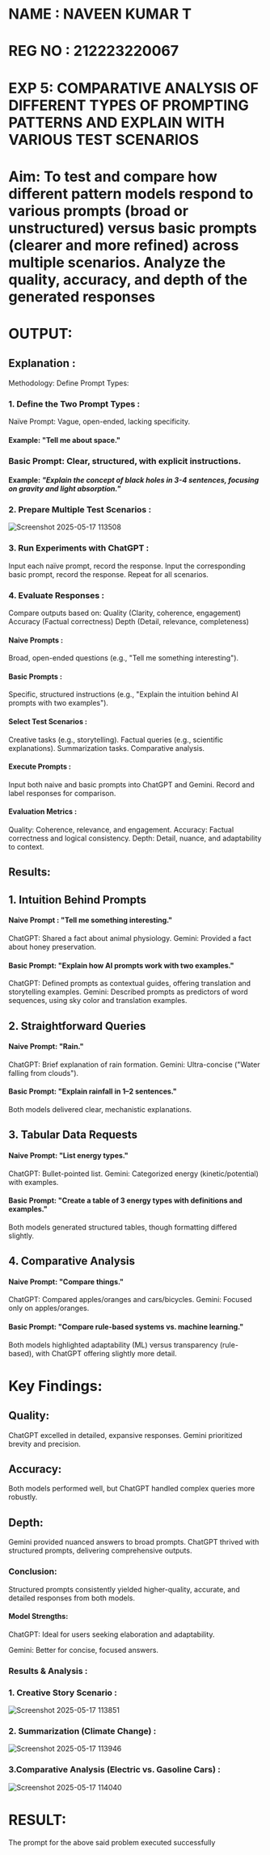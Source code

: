 # NAME : NAVEEN KUMAR T
# REG NO : 212223220067
# EXP 5: COMPARATIVE ANALYSIS OF DIFFERENT TYPES OF PROMPTING PATTERNS AND EXPLAIN WITH VARIOUS TEST SCENARIOS

# Aim: To test and compare how different pattern models respond to various prompts (broad or unstructured) versus basic prompts (clearer and more refined) across multiple scenarios.  Analyze the quality, accuracy, and depth of the generated responses 

# OUTPUT: 

## Explanation : 
Methodology:
Define Prompt Types:
### 1. Define the Two Prompt Types :
Naïve Prompt: Vague, open-ended, lacking specificity.

#### Example: "Tell me about space."

### Basic Prompt: Clear, structured, with explicit instructions.

#### Example: *"Explain the concept of black holes in 3-4 sentences, focusing on gravity and light absorption."*

### 2. Prepare Multiple Test Scenarios :
![Screenshot 2025-05-17 113508](https://github.com/user-attachments/assets/34ef0d6a-afad-45c2-bc8f-d2d94f6ac3bf)


### 3. Run Experiments with ChatGPT :
Input each naïve prompt, record the response.
Input the corresponding basic prompt, record the response.
Repeat for all scenarios.

### 4. Evaluate Responses :
Compare outputs based on:
 Quality (Clarity, coherence, engagement)
 Accuracy (Factual correctness)
 Depth (Detail, relevance, completeness)




#### Naive Prompts :
Broad, open-ended questions (e.g., "Tell me something interesting").

#### Basic Prompts :
Specific, structured instructions (e.g., "Explain the intuition behind AI prompts with two examples").

#### Select Test Scenarios :
Creative tasks (e.g., storytelling).
Factual queries (e.g., scientific explanations).
Summarization tasks.
Comparative analysis.

#### Execute Prompts :
Input both naive and basic prompts into ChatGPT and Gemini.
Record and label responses for comparison.

#### Evaluation Metrics :
Quality: Coherence, relevance, and engagement.
Accuracy: Factual correctness and logical consistency.
Depth: Detail, nuance, and adaptability to context.

## Results:
## 1. Intuition Behind Prompts

#### Naive Prompt : "Tell me something interesting."
 ChatGPT: Shared a fact about animal physiology.
 Gemini: Provided a fact about honey preservation.
 
 #### Basic Prompt: "Explain how AI prompts work with two examples."
ChatGPT: Defined prompts as contextual guides, offering translation and storytelling examples.
Gemini: Described prompts as predictors of word sequences, using sky color and translation examples.

## 2. Straightforward Queries

#### Naive Prompt: "Rain."
ChatGPT: Brief explanation of rain formation.
Gemini: Ultra-concise ("Water falling from clouds").

#### Basic Prompt: "Explain rainfall in 1–2 sentences."
Both models delivered clear, mechanistic explanations.

## 3. Tabular Data Requests
#### Naive Prompt: "List energy types."
ChatGPT: Bullet-pointed list.
Gemini: Categorized energy (kinetic/potential) with examples.

#### Basic Prompt: "Create a table of 3 energy types with definitions and examples."
Both models generated structured tables, though formatting differed slightly.

## 4. Comparative Analysis
#### Naive Prompt: "Compare things."
ChatGPT: Compared apples/oranges and cars/bicycles.
Gemini: Focused only on apples/oranges.

#### Basic Prompt: "Compare rule-based systems vs. machine learning."
Both models highlighted adaptability (ML) versus transparency (rule-based), with ChatGPT offering slightly more detail.

# Key Findings:
## Quality:

ChatGPT excelled in detailed, expansive responses.
Gemini prioritized brevity and precision.

## Accuracy:

Both models performed well, but ChatGPT handled complex queries more robustly.

## Depth:

Gemini provided nuanced answers to broad prompts.
ChatGPT thrived with structured prompts, delivering comprehensive outputs.

### Conclusion:
Structured prompts consistently yielded higher-quality, accurate, and detailed responses from both models.

#### Model Strengths:

ChatGPT: Ideal for users seeking elaboration and adaptability.

Gemini: Better for concise, focused answers.

### Results & Analysis : 

### 1. Creative Story Scenario :
![Screenshot 2025-05-17 113851](https://github.com/user-attachments/assets/c3ed4d7b-0d9c-490b-983b-157b9322b852)

### 2. Summarization (Climate Change) : 
![Screenshot 2025-05-17 113946](https://github.com/user-attachments/assets/8aab8d63-b6e1-4634-ba07-34c45131429c)

### 3.Comparative Analysis (Electric vs. Gasoline Cars) :
![Screenshot 2025-05-17 114040](https://github.com/user-attachments/assets/67e833fa-6e89-45da-93cb-7abae094575d)


# RESULT: 
The prompt for the above said problem executed successfully
